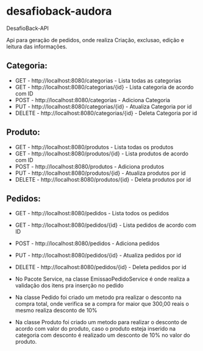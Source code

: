 # desafioback-audora
DesafioBack-API

Api para geração de pedidos, onde realiza Criação, exclusao, edição e leitura das informações.


## Categoria: 

- GET - http://localhost:8080/categorias - Lista todas as categorias
- GET - http://localhost:8080/categorias/{id} - Lista categoria de acordo com ID
- POST - http://localhost:8080/categorias - Adiciona Categoria
- PUT - http://localhost:8080/categorias/{id} - Atualiza Categoria por id
- DELETE - http://localhost:8080/categorias/{id} - Deleta Categoria por id

## Produto: 

- GET - http://localhost:8080/produtos - Lista todas os produtos
- GET - http://localhost:8080/produtos/{id} - Lista produtos de acordo com ID
- POST - http://localhost:8080/produtos - Adiciona produtos
- PUT - http://localhost:8080/produtos/{id} - Atualiza produtos por id
- DELETE - http://localhost:8080/produtos/{id} - Deleta produtos por id

## Pedidos: 

- GET - http://localhost:8080/pedidos - Lista todos os pedidos
- GET - http://localhost:8080/pedidos/{id} - Lista pedidos de acordo com ID
- POST - http://localhost:8080/pedidos - Adiciona pedidos
- PUT - http://localhost:8080/pedidos/{id} - Atualiza pedidos por id
- DELETE - http://localhost:8080/pedidos/{id} - Deleta pedidos por id


- No Pacote Service, na classe EmissaoPedidoService é onde realiza a validação dos itens pra inserção no pedido
- Na classe Pedido foi criado um metodo pra realizar o desconto na compra total, onde verifica se a compra for maior que 300,00 reais o mesmo realiza desconto de 10%
- Na classe Produto foi criado um metodo para realizar o desconto de acordo com valor do produto, caso o produto esteja inserido na categoria com desconto é
 realizado um desconto de 10% no valor do produto.
